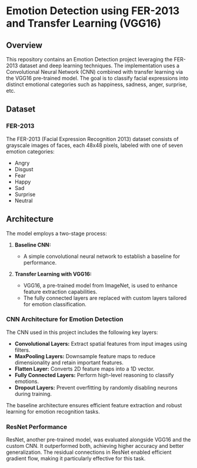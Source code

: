 # Emotion Detection using FER-2013 and Transfer Learning (VGG16)

## Overview
This repository contains an Emotion Detection project leveraging the FER-2013 dataset and deep learning techniques. The implementation uses a Convolutional Neural Network (CNN) combined with transfer learning via the VGG16 pre-trained model. The goal is to classify facial expressions into distinct emotional categories such as happiness, sadness, anger, surprise, etc.

## Dataset
### FER-2013
The FER-2013 (Facial Expression Recognition 2013) dataset consists of grayscale images of faces, each 48x48 pixels, labeled with one of seven emotion categories:
- Angry
- Disgust
- Fear
- Happy
- Sad
- Surprise
- Neutral

## Architecture
The model employs a two-stage process:

1. **Baseline CNN:**
   - A simple convolutional neural network to establish a baseline for performance.
   
2. **Transfer Learning with VGG16:**
   - VGG16, a pre-trained model from ImageNet, is used to enhance feature extraction capabilities.
   - The fully connected layers are replaced with custom layers tailored for emotion classification.

### CNN Architecture for Emotion Detection
The CNN used in this project includes the following key layers:
- **Convolutional Layers:** Extract spatial features from input images using filters.
- **MaxPooling Layers:** Downsample feature maps to reduce dimensionality and retain important features.
- **Flatten Layer:** Converts 2D feature maps into a 1D vector.
- **Fully Connected Layers:** Perform high-level reasoning to classify emotions.
- **Dropout Layers:** Prevent overfitting by randomly disabling neurons during training.

The baseline architecture ensures efficient feature extraction and robust learning for emotion recognition tasks.

### ResNet Performance
ResNet, another pre-trained model, was evaluated alongside VGG16 and the custom CNN. It outperformed both, achieving higher accuracy and better generalization. The residual connections in ResNet enabled efficient gradient flow, making it particularly effective for this task.



